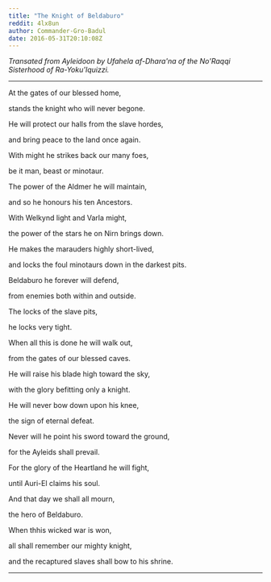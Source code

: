 ```yaml
---
title: "The Knight of Beldaburo"
reddit: 4lx8un
author: Commander-Gro-Badul
date: 2016-05-31T20:10:08Z
---
```


*Transated from Ayleidoon by Ufahela af-Dhara'na of the No'Raqqi Sisterhood of Ra-Yoku'Iquizzi.*

____________________________________

At the gates of our blessed home,

stands the knight who will never begone.

He will protect our halls from the slave hordes,

and bring peace to the land once again.

With might he strikes back our many foes,

be it man, beast or minotaur.

The power of the Aldmer he will maintain,

and so he honours his ten Ancestors.

With Welkynd light and Varla might,

the power of the stars he on Nirn brings down.

He makes the marauders highly short-lived,

and locks the foul minotaurs down in the darkest pits.

Beldaburo he forever will defend,

from enemies both within and outside.

The locks of the slave pits,

he locks very tight.

When all this is done he will walk out,

from the gates of our blessed caves.

He will raise his blade high toward the sky,

with the glory befitting only a knight.

He will never bow down upon his knee,

the sign of eternal defeat.

Never will he point his sword toward the ground,

for the Ayleids shall prevail.

For the glory of the Heartland he will fight,

until Auri-El claims his soul.

And that day we shall all mourn,

the hero of Beldaburo.

When thhis wicked war is won,

all shall remember our mighty knight,

and the recaptured slaves shall bow to his shrine.

___________________________________________________________
